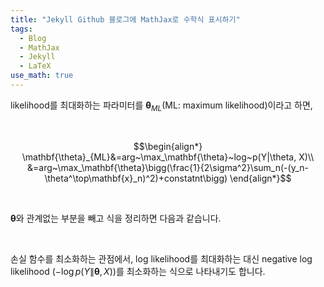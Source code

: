 ```yaml
---
title: "Jekyll Github 블로그에 MathJax로 수학식 표시하기"
tags:
  - Blog
  - MathJax
  - Jekyll
  - LaTeX
use_math: true
---
```


likelihood를 최대화하는 파라미터를 $\mathbf{\theta}_{ML}$(ML: maximum likelihood)이라고 하면,
 
<br>

$$\begin{align*}
\mathbf{\theta}_{ML}&=arg~\max_\mathbf{\theta}~log~p(Y|\theta, X)\\
&=arg~\max_\mathbf{\theta}\bigg(\frac{1}{2\sigma^2}\sum_n(-(y_n-\theta^\top\mathbf{x}_n)^2)+constatnt\bigg)
\end{align*}$$
 
<br>

$\mathbf{\theta}$와 관계없는 부분을 빼고 식을 정리하면 다음과 같습니다.
 
<br>

손실 함수를 최소화하는 관점에서, log likelihood를 최대화하는 대신 negative log likelihood $(-\log p(Y\|\mathbf{\theta}, X))$를 최소화하는 식으로 나타내기도 합니다.
